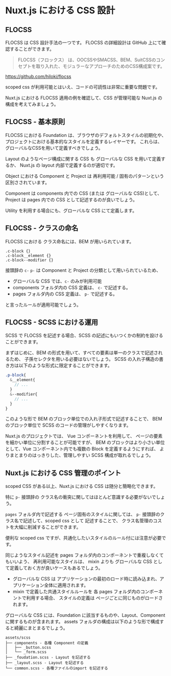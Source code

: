 # Nuxt.js における CSS 設計
 
## FLOCSS 

FLOCSS は CSS 設計手法の一つです。
FLOCSS の詳細設計は GitHub 上にて確認することができます。

> FLOCSS（フロックス） は、OOCSSやSMACSS、BEM、SuitCSSのコンセプトを取り入れた、モジュラーなアプローチのためのCSS構成案です。

https://github.com/hiloki/flocss

scoped css が利用可能とはいえ、コードの可読性は非常に重要な問題です。

Nuxt.js における FLOCSS 適用の例を確認して、CSS が管理可能な Nuxt.js の構成を考えてみましょう。

## FLOCSS - 基本原則

FLOCSS における Foundation は、ブラウザのデフォルトスタイルの初期化や、プロジェクトにおける基本的なスタイルを定義するレイヤーです。
これらは、グローバルなCSSを用いて定義すべきでしょう。

Layout のようなページ構成に関する CSS も グローバルな CSS を用いて定義するか、
Nuxt.js の layout 内部で定義するのが適切です。

Object における Component と Project は 再利用可能 / 固有のパターンという区別さされています。

Component は components 内での CSS (または グローバルな CSS)として、
Project は pages 内での CSS として記述するのが良いでしょう。

Utility を利用する場合にも、グローバルな CSS にて定義します。

## FLOCSS - クラスの命名

FLOCSS における クラス命名には、BEM が用いられています。

```text
.c-block {}
.c-block__element {}
.c-block--modifier {}
```

接頭辞の `c-` `p-` は Component と Project の分類として用いられているため、

- グローバルな CSS では、`c-` のみが利用可能
- components フォルダ内の CSS 定義は、 `c-` で記述する。
- pages フォルダ内の CSS 定義は、 `p-` で記述する。

と言ったルールが適用可能でしょう。

## FLOCSS - SCSS における運用

SCSS で FLOCSS を記述する場合、SCSS の記述にもいつくかの制約を設けることができます。

まずはじめに、BEM の形式を用いて、すべての要素は単一のクラスで記述されるため、
子孫セレクタを用いる必要はないでしょう。
SCSS の入れ子構造の書き方は以下のような形式に限定することができます。

```scss
.p-block{
  &__element{
    // ...
  }
  &--modifier{
    // ...
  }
}
```

このような形で BEM のブロック単位での入れ子形式で記述することで、
BEM のブロック単位で SCSS のコードの管理がしやすくなります。

Nuxt.js のプロジェクトでは、 Vue コンポーネントを利用して、
ページの要素を細かい単位に分割することが可能ですが、
BEM のブロックはより小さい単位として、Vue コンポーネント内でも複数の Block を定義するようにすれば、
よりまとまりのはっきりした、管理しやすい SCSS 構成が取れるでしょう。

## Nuxt.js における CSS 管理のポイント

scoped CSS がある以上、Nuxt.js における CSS は随分と簡略化できます。

特に `p-` 接頭辞の クラス名の衝突に関してはほとんど意識する必要がないでしょう。

`pages` フォルダ内で記述する ページ固有のスタイルに関しては、
`p-` 接頭辞のクラス名で記述して、scoped css として 記述することで、
クラス名管理のコストを大幅に削減することができます。

便利な scoped css ですが、共通化したいスタイルのルール付には注意が必要です。

同じようなスタイル記述を pages フォルダ内のコンポーネントで重複しなくてもいいよう、
再利用可能なスタイルは、 mixin よりも グローバルな CSS として定義しておく方が良いケースもあるでしょう。

- グローバルな CSS は アプリケーションの最初のロード時に読み込まれ、アプリケーション全体に適用されます。
- mixin で定義した共通スタイルルールを 各 pages フォルダ内のコンポーネントで利用する場合、
  スタイルの定義は ページごとに同じものがロードされます。

グローバルな CSS には、Foundation に該当するものや、Layout、Component に関するものが含まれます。
assets フォルダの構成は以下のような形で構成すると綺麗にまとまるでしょう。

```text
assets/scss
├── components - 各種 Component の定義
│   ├── _button.scss
│   └── _form.scss
├── _foudation.scss - Layout を記述する
├── _layout.scss - Layout を記述する
└── common.scss - 各種ファイルのimport を記述する
```
